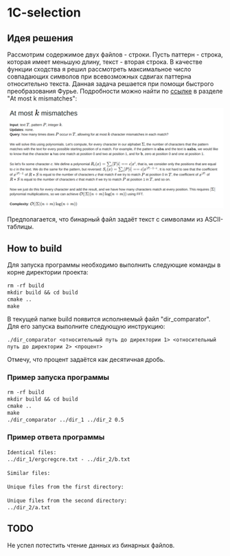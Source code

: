# 1C-selection

<h2> Идея решения </h2>

Рассмотрим содержимое двух файлов - строки. Пусть паттерн - строка, которая имеет меньшую длину, текст - вторая строка.
В качестве функции сходства я решил рассмотреть максимальное число совпадающих символов при всевозможных сдвигах паттерна относительно текста. Данная задача решается при помощи быстрого преобразования Фурье. Подробности можно найти по [ссылке](https://codeforces.com/blog/entry/111380) в разделе "At most k
mismatches":

![img.png](img.png)

Предполагается, что бинарный файл задаёт текст с символами из ASCII-таблицы.

<h2> How to build </h2>
Для запуска программы необходимо выполнить следующие команды в корне директории проекта:

```
rm -rf build
mkdir build && cd build
cmake ..
make    
```
В текущей папке build появится исполняемый файл "dir_comparator". Для его запуска выполните следующую инструкцию:
```
./dir_comparator <относительный путь до директории 1> <относительный путь до директории 2> <процент>  
```
Отмечу, что процент задаётся как десятичная дробь.

<h3> Пример запуска программы </h3>

```
rm -rf build
mkdir build && cd build
cmake ..
make
./dir_comparator ../dir_1 ../dir_2 0.5
```

<h3> Пример ответа программы </h3>

```
Identical files:
../dir_1/ergcregcre.txt - ../dir_2/b.txt

Similar files:

Unique files from the first directory:

Unique files from the second directory:
../dir_2/a.txt
```

<h2> TODO </h2>

Не успел потестить чтение данных из бинарных файлов.